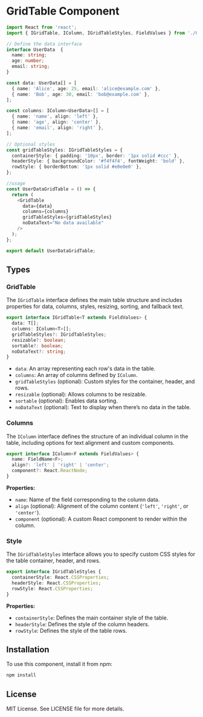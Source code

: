
# GridTable Component

```typescript
import React from 'react';
import { IGridTable, IColumn, IGridTableStyles, FieldValues } from './GridTable';

// Define the data interface
interface UserData  {
  name: string;
  age: number;
  email: string;
}

const data: UserData[] = [
  { name: 'Alice', age: 25, email: 'alice@example.com' },
  { name: 'Bob', age: 30, email: 'bob@example.com' },
];

const columns: IColumn<UserData>[] = [
  { name: 'name', align: 'left' },
  { name: 'age', align: 'center' },
  { name: 'email', align: 'right' },
];

// Optional styles
const gridTableStyles: IGridTableStyles = {
  containerStyle: { padding: '10px', border: '1px solid #ccc' },
  headerStyle: { backgroundColor: '#f4f4f4', fontWeight: 'bold' },
  rowStyle: { borderBottom: '1px solid #e0e0e0' },
};

//usage
const UserDataGridTable = () => {
  return (
    <GridTable
      data={data}
      columns={columns}
      gridTableStyles={gridTableStyles}   
      noDataText="No data available"
    />
  );
};

export default UserDataGridTable;
```



## Types

### GridTable
The `IGridTable` interface defines the main table structure and includes properties for data, columns, styles, resizing, sorting, and fallback text.

```typescript
export interface IGridTable<T extends FieldValues> {
  data: T[];
  columns: IColumn<T>[];
  gridTableStyles?: IGridTableStyles;
  resizable?: boolean;
  sortable?: boolean;
  noDataText?: string;
}
```

- `data`: An array representing each row's data in the table.
- `columns`: An array of columns defined by `IColumn`.
- `gridTableStyles` (optional): Custom styles for the container, header, and rows.
- `resizable` (optional): Allows columns to be resizable.
- `sortable` (optional): Enables data sorting.
- `noDataText` (optional): Text to display when there’s no data in the table.


### Columns

The `IColumn` interface defines the structure of an individual column in the table, including options for text alignment and custom components.

```typescript
export interface IColumn<F extends FieldValues> {
  name: FieldName<F>;
  align?: 'left' | 'right' | 'center';
  component?: React.ReactNode;
}
```

**Properties:**
- `name`: Name of the field corresponding to the column data.
- `align` (optional): Alignment of the column content (`'left'`, `'right'`, or `'center'`).
- `component` (optional): A custom React component to render within the column.


### Style
The `IGridTableStyles` interface allows you to specify custom CSS styles for the table container, header, and rows.

```typescript
export interface IGridTableStyles {
  containerStyle: React.CSSProperties;
  headerStyle: React.CSSProperties;
  rowStyle: React.CSSProperties;
}
```

**Properties:**
- `containerStyle`: Defines the main container style of the table.
- `headerStyle`: Defines the style of the column headers.
- `rowStyle`: Defines the style of the table rows.


## Installation

To use this component, install it from npm:

```bash
npm install 
```

## License

MIT License. See LICENSE file for more details.
